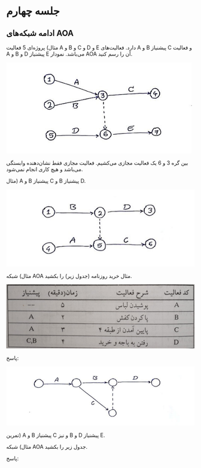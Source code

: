 # جلسه چهارم

## ادامه شبکه‌های AOA

مثال) پروژه‌ای 5 فعالیت A و B و C و D و E دارد. فعالیت‌های A و B پیشنیاز C و فعالیت A و B و D پیشنیاز E می‌باشد. نمودار AOA آن را رسم کنید.

![Paper_4](/prjctrl/images/p4.jpg)

بین گره 3 و 6 یک فعالیت مجازی می‌کشیم. فعالیت مجازی فقط نشان‌دهنده وابستگی می‌باشد و هیچ کاری انجام نمی‌شود.

مثال) A و B پیشنیاز C و B پیشنیاز D.

![Paper_5](/prjctrl/images/p5.jpg)

مثال) شبکه AOA مثال خرید روزنامه (جدول زیر) را بکشید.

![Slide_9-2](/prjctrl/images/s09-2.jpg)

پاسخ:

![Paper_6](/prjctrl/images/p6.jpg)

تمرین) A و B پیشنیاز C و نیز B و D پیشنیاز E.

مثال) شبکه AOA جدول زیر را بکشید.

پاسخ:


